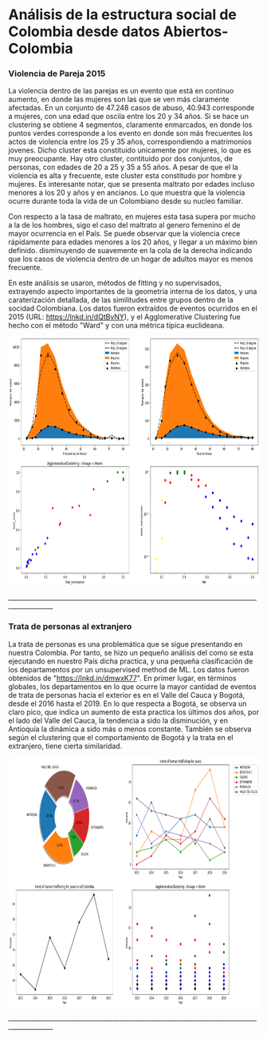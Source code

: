 # Análisis de la estructura social de Colombia desde datos Abiertos-Colombia

<h3> Violencia de Pareja 2015 </h3>

La violencia dentro de las parejas es un evento que está en continuo aumento, en donde las mujeres son las que se ven más claramente afectadas. En un conjunto de 47.248 casos de abuso, 40.943 corresponde a mujeres, con una edad que oscila entre los 20 y 34 años. Si se hace un clustering se obtiene 4 segmentos, claramente enmarcados, en donde los puntos verdes corresponde a los evento en donde son más frecuentes los actos de violencia entre los 25 y 35 años, correspondiendo a matrimonios jovenes. Dicho cluster esta constituido unicamente por mujeres, lo que es muy preocupante. Hay otro cluster, contituido por dos conjuntos, de personas, con edades de 20 a 25 y 35 a 55 años. A pesar de que el la violencia es alta y frecuente, este cluster esta constitudo por hombre y mujeres. Es interesante notar, que se presenta maltrato por edades incluso menores a los 20 y años y en ancianos. Lo que muestra que la violencia ocurre durante toda la vida de un Colombiano desde su nucleo familiar. 

Con respecto a la tasa de maltrato, en mujeres esta tasa supera por mucho a la de los hombres, sigo el caso del maltrato al genero femenino el de mayor ocurrencia en el País. Se puede observar que la violencia crece rápidamente para edades menores a los 20 años, y llegar a un máximo bien definido. disminuyendo de suavemente en la cola de la derecha indicando que los casos de violencia dentro de un hogar de adultos mayor es menos frecuente. 

En este análisis se usaron, métodos de fitting y no supervisados, extrayendo aspecto importantes de la geometría interna de los datos, y una caraterización detallada, de las similitudes entre grupos dentro de la socidad Colombiana. Los datos fueron extraídos de eventos ocurridos en el 2015 (URL: https://lnkd.in/dQtBvNY), y el Agglomerative Clustering fue hecho con el método "Ward" y con una métrica típica euclideana.

<p align="center"><img src="https://github.com/eulan/Social_Colombian_Analysis/blob/master/index.png" align=middle width=700pt height=500pt/></p>
____________________________________________________________________________________________
<h3> Trata de personas al extranjero </h3>

La trata de personas es una problemática que se sigue presentando en nuestra Colombia. Por tanto, se hizo un pequeño análisis del como se esta ejecutando en nuestro País dicha practica, y una pequeña clasificación de los departamentos por un unsupervised method de ML. Los datos fueron obtenidos de "https://lnkd.in/dmwxK77". En primer lugar, en términos globales, los departamentos en lo que ocurre la mayor cantidad de eventos de trata de personas hacia el exterior es en el Valle del Cauca y Bogotá, desde el 2016 hasta el 2019. En lo que respecta a Bogotá, se observa un claro pico, que indica un aumento de esta practica los últimos dos años, por el lado del Valle del Cauca, la tendencia a sido la disminución, y en Antioquía la dinámica a sido más o menos constante. También se observa según el clustering que el comportamiento de Bogotá y la trata en el extranjero, tiene cierta similaridad.


<p align="center"><img src="https://github.com/eulan/Social_Colombian_Analysis/blob/master/trata_ext.png" align=middle width=700pt height=500pt/></p>
____________________________________________________________________________________________
